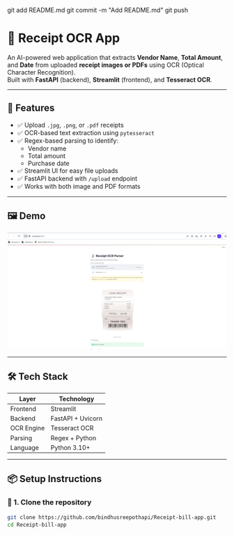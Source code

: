git add README.md
git commit -m "Add README.md"
git push
# 🧾 Receipt OCR App

An AI-powered web application that extracts **Vendor Name**, **Total Amount**, and **Date** from uploaded **receipt images or PDFs** using OCR (Optical Character Recognition).  
Built with **FastAPI** (backend), **Streamlit** (frontend), and **Tesseract OCR**.

---

## 🚀 Features

- ✅ Upload `.jpg`, `.png`, or `.pdf` receipts
- ✅ OCR-based text extraction using `pytesseract`
- ✅ Regex-based parsing to identify:
  - Vendor name
  - Total amount
  - Purchase date
- ✅ Streamlit UI for easy file uploads
- ✅ FastAPI backend with `/upload` endpoint
- ✅ Works with both image and PDF formats

---

## 🖼️ Demo

![Screenshot](screenshot.png)

---

## 🛠️ Tech Stack

| Layer      | Technology       |
|------------|------------------|
| Frontend   | Streamlit        |
| Backend    | FastAPI + Uvicorn |
| OCR Engine | Tesseract OCR    |
| Parsing    | Regex + Python   |
| Language   | Python 3.10+     |

---

## 📦 Setup Instructions

### 🔧 1. Clone the repository

```bash
git clone https://github.com/bindhusreepothapi/Receipt-bill-app.git
cd Receipt-bill-app
